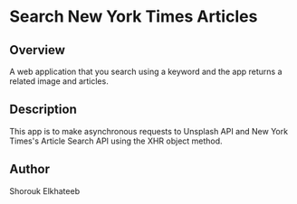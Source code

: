 # Search New York Times Articles

## Overview
A web application that you search using a keyword and the app returns a related image and articles.

## Description
This app is to make asynchronous requests to Unsplash API and New York Times's Article Search API using the XHR object method.

## Author
Shorouk Elkhateeb
